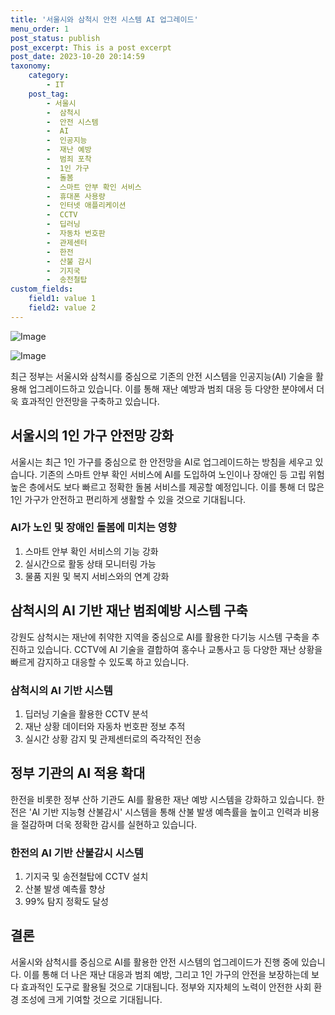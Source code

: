 ```yaml
---
title: '서울시와 삼척시 안전 시스템 AI 업그레이드'
menu_order: 1
post_status: publish
post_excerpt: This is a post excerpt
post_date: 2023-10-20 20:14:59
taxonomy:
    category:
        - IT
    post_tag:
        - 서울시
        -  삼척시
        -  안전 시스템
        -  AI
        -  인공지능
        -  재난 예방
        -  범죄 포착
        -  1인 가구
        -  돌봄
        -  스마트 안부 확인 서비스
        -  휴대폰 사용량
        -  인터넷 애플리케이션
        -  CCTV
        -  딥러닝
        -  자동차 번호판
        -  관제센터
        -  한전
        -  산불 감시
        -  기지국
        -  송전철탑
custom_fields:
    field1: value 1
    field2: value 2
---
```


![Image](https://imgnews.pstatic.net/image/092/2024/02/06/0002320641_001_20240206220604007.jpg?type=w647)

![Image](https://imgnews.pstatic.net/image/092/2024/02/06/0002320641_002_20240206220604061.jpg?type=w647)


최근 정부는 서울시와 삼척시를 중심으로 기존의 안전 시스템을 인공지능(AI) 기술을 활용해 업그레이드하고 있습니다. 이를 통해 재난 예방과 범죄 대응 등 다양한 분야에서 더욱 효과적인 안전망을 구축하고 있습니다.

## 서울시의 1인 가구 안전망 강화
서울시는 최근 1인 가구를 중심으로 한 안전망을 AI로 업그레이드하는 방침을 세우고 있습니다. 기존의 스마트 안부 확인 서비스에 AI를 도입하여 노인이나 장애인 등 고립 위험 높은 층에서도 보다 빠르고 정확한 돌봄 서비스를 제공할 예정입니다. 이를 통해 더 많은 1인 가구가 안전하고 편리하게 생활할 수 있을 것으로 기대됩니다.

### AI가 노인 및 장애인 돌봄에 미치는 영향
1. 스마트 안부 확인 서비스의 기능 강화
2. 실시간으로 활동 상태 모니터링 가능
3. 물품 지원 및 복지 서비스와의 연계 강화

## 삼척시의 AI 기반 재난 범죄예방 시스템 구축
강원도 삼척시는 재난에 취약한 지역을 중심으로 AI를 활용한 다기능 시스템 구축을 추진하고 있습니다. CCTV에 AI 기술을 결합하여 홍수나 교통사고 등 다양한 재난 상황을 빠르게 감지하고 대응할 수 있도록 하고 있습니다.

### 삼척시의 AI 기반 시스템
1. 딥러닝 기술을 활용한 CCTV 분석
2. 재난 상황 데이터와 자동차 번호판 정보 추적
3. 실시간 상황 감지 및 관제센터로의 즉각적인 전송

## 정부 기관의 AI 적용 확대
한전을 비롯한 정부 산하 기관도 AI를 활용한 재난 예방 시스템을 강화하고 있습니다. 한전은 'AI 기반 지능형 산불감시' 시스템을 통해 산불 발생 예측률을 높이고 인력과 비용을 절감하며 더욱 정확한 감시를 실현하고 있습니다.

### 한전의 AI 기반 산불감시 시스템
1. 기지국 및 송전철탑에 CCTV 설치
2. 산불 발생 예측률 향상
3. 99% 탐지 정확도 달성

## 결론
서울시와 삼척시를 중심으로 AI를 활용한 안전 시스템의 업그레이드가 진행 중에 있습니다. 이를 통해 더 나은 재난 대응과 범죄 예방, 그리고 1인 가구의 안전을 보장하는데 보다 효과적인 도구로 활용될 것으로 기대됩니다. 정부와 지자체의 노력이 안전한 사회 환경 조성에 크게 기여할 것으로 기대됩니다.
